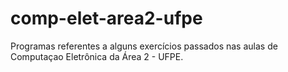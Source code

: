 # comp-elet-area2-ufpe
Programas referentes a alguns exercícios passados nas aulas de Computaçao Eletrônica da Área 2 - UFPE.
